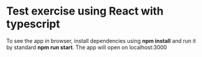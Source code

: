 # Test exercise using React with typescript

To see the app in browser, install dependencies using **npm install** and run it by standard **npm run start**. The app will open on localhost:3000

